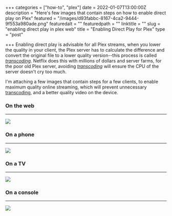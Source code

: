 +++
categories = ["how-to", "plex"]
date = 2022-01-07T13:00:00Z
description = "Here's few images that contain steps on how to enable direct play on Plex"
featured = "/images/d93fabbc-8167-4ca2-9444-9f553a980ade.png"
featuredalt = ""
featuredpath = ""
linktitle = ""
slug = "enabling direct play in plex web"
title = "Enabling Direct Play for Plex"
type = "post"

+++
Enabling direct play is advisable for all Plex streams, when you lower the quality in your client, the Plex server has to calculate the difference and convert the original file to a lower quality version--this process is called [_transcoding_](https://en.wikipedia.org/wiki/Transcoding). Netflix does this with millions of dollars and server farms, for the poor old Plex server, avoiding [_transcoding_](https://en.wikipedia.org/wiki/Transcoding) will ensure the CPU of the server doesn't cry too much.

I'm attaching a few images that contain steps for a few clients, to enable maximum quality online streaming, which will prevent unnecessary [transcoding](https://en.wikipedia.org/wiki/Transcoding), and a better quality video on the device.

### On the web

***

![](/images/1d8478ec-568d-4eb3-ae39-77793b6003d2.jpg)

### On a phone

***

![](/images/9a8ac71d-a8b1-4d65-941c-2a82c7f22edf.jpg)

### On a TV

***

![](/images/45cbee23-3515-4eed-9957-ccba144bb36b.jpg)

### On a console

***

![](/images/a93d509b-77c6-42c2-b43d-53b242c8810b.jpg)